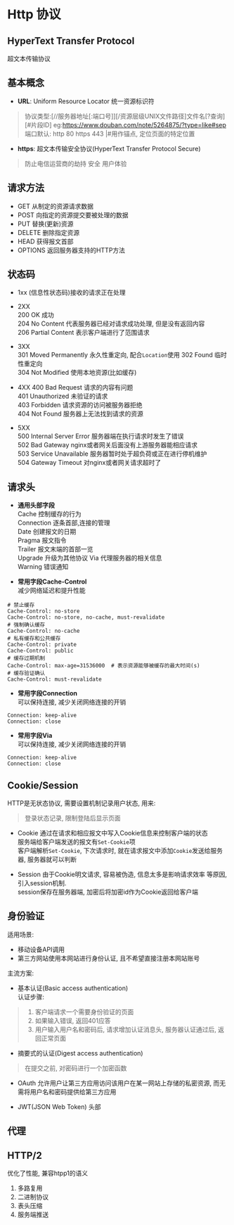 # Http 协议
## HyperText Transfer Protocol
超文本传输协议

## 基本概念

- **URL**: Uniform Resource Locator 统一资源标识符
> 协议类型:[//服务器地址[:端口号]][/资源层级UNIX文件路径]文件名[?查询][#片段ID]
> eg:https://www.douban.com/note/5264875/?type=like#sep
> 端口默认: http 80 https 443
> |#用作锚点, 定位页面的特定位置

- **https**: 超文本传输安全协议(HyperText Transfer Protocol Secure) 
> 防止电信运营商的劫持
> 安全
> 用户体验


## 请求方法

- GET  从制定的资源请求数据
- POST  向指定的资源提交要被处理的数据   
- PUT  替换(更新)资源
- DELETE  删除指定资源
- HEAD  获得报文首部
- OPTIONS  返回服务器支持的HTTP方法  

## 状态码

- 1xx  (信息性状态码)接收的请求正在处理  

- 2XX  
200 OK 成功  
204 No Content 代表服务器已经对请求成功处理, 但是没有返回内容  
206 Partial Content 表示客户端进行了范围请求  

- 3XX  
301 Moved Permanently 永久性重定向, 配合`Location`使用
302 Found 临时性重定向  
304 Not Modified  使用本地资源(比如缓存) 

- 4XX
400 Bad Request 请求的内容有问题  
401 Unauthorized 未验证的请求  
403 Forbidden 请求资源的访问被服务器拒绝  
404 Not Found 服务器上无法找到请求的资源  

- 5XX  
500 Internal Server Error 服务器端在执行请求时发生了错误  
502 Bad Gateway nginx或者网关后面没有上游服务器能相应请求  
503  Service Unavailable 服务器暂时处于超负荷或正在进行停机维护  
504  Gateway Timeout 对nginx或者网关请求超时了  


## 请求头

- **通用头部字段**  
Cache 控制缓存的行为  
Connection 逐条首部,连接的管理  
Date 创建报文的日期  
Pragma 报文指令  
Trailer 报文末端的首部一览  
Upgrade 升级为其他协议
Via 代理服务器的相关信息  
Warning  错误通知

- **常用字段Cache-Control**  
减少网络延迟和提升性能
```
# 禁止缓存  
Cache-Control: no-store
Cache-Control: no-store, no-cache, must-revalidate
# 强制确认缓存
Cache-Control: no-cache
# 私有缓存和公共缓存
Cache-Control: private
Cache-Control: public
# 缓存过期机制
Cache-Control: max-age=31536000  # 表示资源能够被缓存的最大时间(s)
# 缓存验证确认
Cache-Control: must-revalidate
```

- **常用字段Connection**  
可以保持连接, 减少关闭网络连接的开销
```
Connection: keep-alive
Connection: close
```

- **常用字段Via**  
可以保持连接, 减少关闭网络连接的开销
```
Connection: keep-alive
Connection: close
```

## Cookie/Session

HTTP是无状态协议, 需要设置机制记录用户状态, 用来:
> 登录状态记录, 限制登陆后显示页面  

- Cookie
通过在请求和相应报文中写入Cookie信息来控制客户端的状态    
服务端给客户端发送的报文有`Set-Cookie`项  
客户端解析`Set-Cookie`, 下次请求时, 就在请求报文中添加`Cookie`发送给服务器, 服务器就可以判断

- Session
由于Cookie明文请求, 容易被伪造, 信息太多是影响请求效率 等原因, 引入session机制.  
session保存在服务器端, 加密后将加密id作为Cookie返回给客户端

## 身份验证
适用场景:
- 移动设备API调用
- 第三方网站使用本网站进行身份认证, 且不希望直接注册本网站账号

主流方案:
- 基本认证(Basic access authentication)  
认证步骤:  
> 1. 客户端请求一个需要身份验证的页面   
> 2. 如果输入错误, 返回401应答   
> 3. 用户输入用户名和密码后, 请求增加认证消息头, 服务器认证通过后, 返回正常页面  
- 摘要式的认证(Digest access authentication)  
> 在提交之前, 对密码进行一个加密函数

- OAuth
允许用户让第三方应用访问该用户在某一网站上存储的私密资源, 而无需将用户名和密码提供给第三方应用

- JWT(JSON Web Token)
头部

## 代理

## HTTP/2
优化了性能, 兼容htpp1的语义

1. 多路复用
2. 二进制协议
3. 表头压缩
4. 服务端推送






 
 
 
 
 
 
 
 
 
 
 
 
 
 